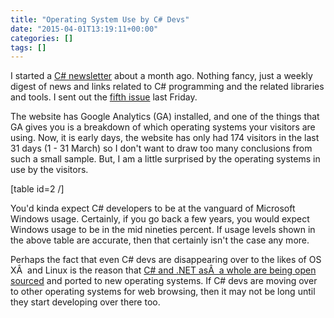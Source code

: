 ```yaml
---
title: "Operating System Use by C# Devs"
date: "2015-04-01T13:19:11+00:00"
categories: []
tags: []
---
```


I started a <a href="http://csharpweekly.co/">C# newsletter</a> about a month ago. Nothing fancy, just a weekly digest of news and links related to C# programming and the related libraries and tools. I sent out the <a href="http://csharpweekly.co/issues/5#start">fifth issue</a> last Friday.

The website has Google Analytics (GA) installed, and one of the things that GA gives you is a breakdown of which operating systems your visitors are using. Now, it is early days, the website has only had 174 visitors in the last 31 days (1 - 31 March) so I don't want to draw too many conclusions from such a small sample. But, I am a little surprised by the operating systems in use by the visitors.

[table id=2 /]

You'd kinda expect C# developers to be at the vanguard of Microsoft Windows usage. Certainly, if you go back a few years, you would expect Windows usage to be in the mid nineties percent. If usage levels shown in the above table are accurate, then that certainly isn't the case any more.

Perhaps the fact that even C# devs are disappearing over to the likes of OS XÂ  and Linux is the reason that <a href="http://blogs.msdn.com/b/dotnet/archive/2014/11/12/net-core-is-open-source.aspx">C# and .NET asÂ  a whole are being open sourced</a> and ported to new operating systems. If C# devs are moving over to other operating systems for web browsing, then it may not be long until they start developing over there too.
